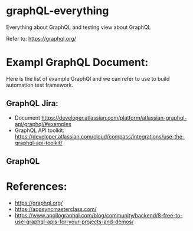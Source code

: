 # graphQL-everything
Everything about GraphQL and testing view about GraphQL

Refer to: https://graphql.org/

# Exampl GraphQL Document:

Here is the list of example GraphQl and we can refer to use to build automation test framework.

## GraphQL Jira:
- Document https://developer.atlassian.com/platform/atlassian-graphql-api/graphql/#examples
- GraphQL API toolkit: https://developer.atlassian.com/cloud/compass/integrations/use-the-graphql-api-toolkit/

## GraphQL 

# References: 
- https://graphql.org/
- https://appsyncmasterclass.com/
- https://www.apollographql.com/blog/community/backend/8-free-to-use-graphql-apis-for-your-projects-and-demos/
